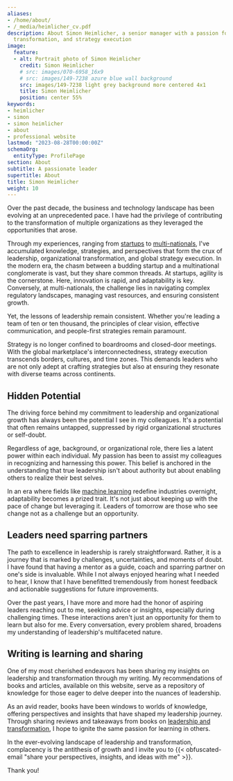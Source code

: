 ```yaml
---
aliases:
- /home/about/
- /_media/heimlicher_cv.pdf
description: About Simon Heimlicher, a senior manager with a passion for leadership,
  transformation, and strategy execution
image:
  feature:
  - alt: Portrait photo of Simon Heimlicher
    credit: Simon Heimlicher
    # src: images/070-6958_16x9
    # src: images/149-7238 azure blue wall background
    src: images/149-7238 light grey background more centered 4x1
    title: Simon Heimlicher
    position: center 55%
keywords:
- heimlicher
- simon
- simon heimlicher
- about
- professional website
lastmod: "2023-08-28T00:00:00Z"
schemaOrg:
  entityType: ProfilePage
section: About
subtitle: A passionate leader
supertitle: About
title: Simon Heimlicher
weight: 10
---
```


Over the past decade, the business and technology landscape has been evolving at an unprecedented pace. I have had the privilege of contributing to the transformation of multiple organizations as they leveraged the opportunities that arose.

Through my experiences, ranging from [startups](https://stimmt.ch/) to [multi-nationals](https://www.ubs.com), I've accumulated knowledge, strategies, and perspectives that form the crux of leadership, organizational transformation, and global strategy execution. In the modern era, the chasm between a budding startup and a multinational conglomerate is vast, but they share common threads. At startups, agility is the cornerstone. Here, innovation is rapid, and adaptability is key. Conversely, at multi-nationals, the challenge lies in navigating complex regulatory landscapes, managing vast resources, and ensuring consistent growth.

Yet, the lessons of leadership remain consistent. Whether you're leading a team of ten or ten thousand, the principles of clear vision, effective communication, and people-first strategies remain paramount.

Strategy is no longer confined to boardrooms and closed-door meetings. With the global marketplace's interconnectedness, strategy execution transcends borders, cultures, and time zones. This demands leaders who are not only adept at crafting strategies but also at ensuring they resonate with diverse teams across continents.

## Hidden Potential

The driving force behind my commitment to leadership and organizational growth has always been the potential I see in my colleagues. It's a potential that often remains untapped, suppressed by rigid organizational structures or self-doubt.

Regardless of age, background, or organizational role, there lies a latent power within each individual. My passion has been to assist my colleagues in recognizing and harnessing this power. This belief is anchored in the understanding that true leadership isn't about authority but about enabling others to realize their best selves.

In an era where fields like [machine learning](/research/machine-learning) redefine industries overnight, adaptability becomes a prized trait. It's not just about keeping up with the pace of change but leveraging it. Leaders of tomorrow are those who see change not as a challenge but an opportunity.

## Leaders need sparring partners

The path to excellence in leadership is rarely straightforward. Rather, it is a journey that is marked by challenges, uncertainties, and moments of doubt. I have found that having a mentor as a guide, coach and sparring partner on one's side is invaluable. While I not always enjoyed hearing what I needed to hear, I know that I have benefitted tremendously from honest feedback and actionable suggestions for future improvements.

Over the past years, I have more and more had the honor of aspiring leaders reaching out to me, seeking advice or insights, especially during challenging times. These interactions aren't just an opportunity for them to learn but also for me. Every conversation, every problem shared, broadens my understanding of leadership's multifaceted nature.

## Writing is learning and sharing

One of my most cherished endeavors has been sharing my insights on leadership and transformation through my writing. My recommendations of books and articles, available on this website, serve as a repository of knowledge for those eager to delve deeper into the nuances of leadership.

As an avid reader, books have been windows to worlds of knowledge, offering perspectives and insights that have shaped my leadership journey. Through sharing reviews and takeaways from books on [leadership and transformation](/categories/book), I hope to ignite the same passion for learning in others.

In the ever-evolving landscape of leadership and transformation, complacency is the antithesis of growth and I invite you to {{< obfuscated-email "share your perspectives, insights, and ideas with me" >}}.

Thank you!
